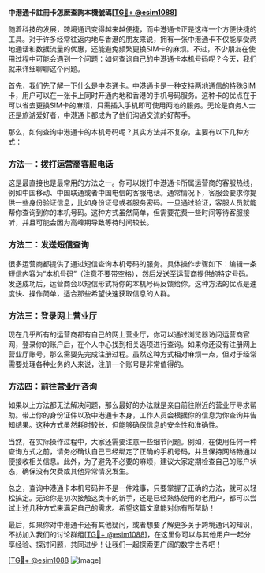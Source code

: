 **中港通卡註冊卡怎麽查詢本機號碼[[TG💪+ @esim1088](https://t.me/s/esim1088)]**

随着科技的发展，跨境通讯变得越来越便捷，而中港通卡正是这样一个方便快捷的工具。对于许多经常往返内地与香港的朋友来说，拥有一张中港通卡不仅能享受两地通话和数据流量的优惠，还能避免频繁更换SIM卡的麻烦。不过，不少朋友在使用过程中可能会遇到一个问题：如何查询自己的中港通卡本机号码呢？今天，我们就来详细聊聊这个问题。

首先，我们先了解一下什么是中港通卡。中港通卡是一种支持两地通信的特殊SIM卡，用户可以在一张卡上同时开通内地和香港的手机号码服务。这种卡的优点在于可以省去更换SIM卡的麻烦，只需插入手机即可使用两地的服务。无论是商务人士还是旅游爱好者，中港通卡都成为了他们沟通交流的好帮手。

那么，如何查询中港通卡的本机号码呢？其实方法并不复杂，主要有以下几种方式：

### 方法一：拨打运营商客服电话

这是最直接也是最常用的方法之一。你可以拨打中港通卡所属运营商的客服热线，例如中国移动、中国联通或者中国电信的客服电话。通常情况下，客服会要求你提供一些身份验证信息，比如身份证号或者服务密码。一旦通过验证，客服人员就能帮你查询到你的本机号码。这种方式虽然简单，但需要花费一些时间等待客服接听，并且可能会因为高峰期导致等待时间较长。

### 方法二：发送短信查询

很多运营商都提供了通过短信查询本机号码的服务。具体操作步骤如下：编辑一条短信内容为“本机号码”（注意不要带空格），然后发送至运营商提供的特定号码。发送成功后，运营商会以短信形式将你的本机号码反馈给你。这种方法的优点是速度快、操作简单，适合那些希望快速获取信息的人群。

### 方法三：登录网上营业厅

现在几乎所有的运营商都有自己的网上营业厅，你可以通过浏览器访问运营商官网，登录你的账户后，在个人中心找到相关选项进行查询。如果你还没有注册网上营业厅账号，那么需要先完成注册过程。虽然这种方式相对麻烦一点，但对于经常需要处理各种业务的人来说，注册一个账号是非常值得的。

### 方法四：前往营业厅咨询

如果以上方法都无法解决问题，那么最好的办法就是亲自前往附近的营业厅寻求帮助。带上你的身份证件以及中港通卡本身，工作人员会根据你的信息为你查询并告知结果。这种方式虽然耗时较长，但能够确保信息的安全性和准确性。

当然，在实际操作过程中，大家还需要注意一些细节问题。例如，在使用任何一种查询方式之前，请务必确认自己已经绑定了正确的手机号码，并且保持网络畅通以便接收相关信息。此外，为了避免不必要的麻烦，建议大家定期检查自己的账户状态，确保没有欠费或其他异常情况发生。

总之，查询中港通卡本机号码并不是一件难事，只要掌握了正确的方法，就可以轻松搞定。无论你是初次接触这类卡的新手，还是已经熟练使用的老用户，都可以尝试上述几种方式来满足自己的需求。希望这篇文章能对你有所帮助！

最后，如果你对中港通卡还有其他疑问，或者想要了解更多关于跨境通讯的知识，不妨加入我们的讨论群组[[TG💪+ @esim1088](https://t.me/s/esim1088)]，在这里你可以与其他用户一起分享经验、探讨问题，共同进步！让我们一起探索更广阔的数字世界吧！

[[TG💪+ @esim1088](https://t.me/s/esim1088) ![Image](https://i.postimg.cc/4NQfJmqS/Snipaste-2025-05-13-00-14-12.png)]